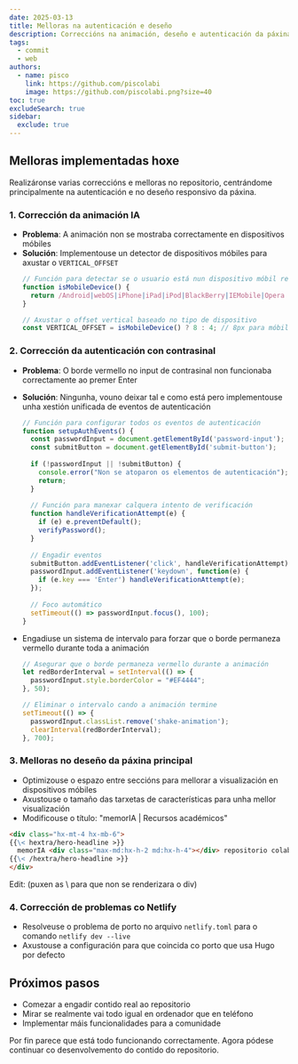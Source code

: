 ```yaml
---
date: 2025-03-13
title: Melloras na autenticación e deseño
description: Correccións na animación, deseño e autenticación da páxina
tags:
  - commit
  - web
authors:
  - name: pisco
    link: https://github.com/piscolabi
    image: https://github.com/piscolabi.png?size=40
toc: true
excludeSearch: true
sidebar:
  exclude: true
---
```


## Melloras implementadas hoxe

Realizáronse varias correccións e melloras no repositorio, centrándome principalmente na autenticación e no deseño responsivo da páxina.

### 1. Corrección da animación IA

- **Problema**: A animación non se mostraba correctamente en dispositivos móbiles
- **Solución**: Implementouse un detector de dispositivos móbiles para axustar o `VERTICAL_OFFSET`
  ```js
  // Función para detectar se o usuario está nun dispositivo móbil real
  function isMobileDevice() {
    return /Android|webOS|iPhone|iPad|iPod|BlackBerry|IEMobile|Opera Mini/i.test(navigator.userAgent);
  }
  
  // Axustar o offset vertical baseado no tipo de dispositivo
  const VERTICAL_OFFSET = isMobileDevice() ? 8 : 4; // 8px para móbil, 4px para ordenador
  ```

### 2. Corrección da autenticación con contrasinal

- **Problema**: O borde vermello no input de contrasinal non funcionaba correctamente ao premer Enter
- **Solución**: Ningunha, vouno deixar tal e como está pero implementouse unha xestión unificada de eventos de autenticación
  ```js
  // Función para configurar todos os eventos de autenticación
  function setupAuthEvents() {
    const passwordInput = document.getElementById('password-input');
    const submitButton = document.getElementById('submit-button');
    
    if (!passwordInput || !submitButton) {
      console.error("Non se atoparon os elementos de autenticación");
      return;
    }
    
    // Función para manexar calquera intento de verificación
    function handleVerificationAttempt(e) {
      if (e) e.preventDefault();
      verifyPassword();
    }
    
    // Engadir eventos
    submitButton.addEventListener('click', handleVerificationAttempt);
    passwordInput.addEventListener('keydown', function(e) {
      if (e.key === 'Enter') handleVerificationAttempt(e);
    });
    
    // Foco automático
    setTimeout(() => passwordInput.focus(), 100);
  }
  ```

- Engadiuse un sistema de intervalo para forzar que o borde permaneza vermello durante toda a animación
  ```js
  // Asegurar que o borde permaneza vermello durante a animación
  let redBorderInterval = setInterval(() => {
    passwordInput.style.borderColor = "#EF4444";
  }, 50);
  
  // Eliminar o intervalo cando a animación termine
  setTimeout(() => {
    passwordInput.classList.remove('shake-animation');
    clearInterval(redBorderInterval);
  }, 700);
  ```

### 3. Melloras no deseño da páxina principal

- Optimizouse o espazo entre seccións para mellorar a visualización en dispositivos móbiles
- Axustouse o tamaño das tarxetas de características para unha mellor visualización
- Modificouse o título: "memorIA | Recursos académicos"

```md
<div class="hx-mt-4 hx-mb-6">
{{\< hextra/hero-headline >}}
  memorIA <div class="max-md:hx-h-2 md:hx-h-4"></div> repositorio colaborativo <br class="max-sm:hx-hidden"> de recursos académicos
{{\< /hextra/hero-headline >}}
</div>
```

Edit: (puxen as \ para que non se renderizara o div)

### 4. Corrección de problemas co Netlify

- Resolveuse o problema de porto no arquivo `netlify.toml` para o comando `netlify dev --live`
- Axustouse a configuración para que coincida co porto que usa Hugo por defecto

## Próximos pasos

- Comezar a engadir contido real ao repositorio
- Mirar se realmente vai todo igual en ordenador que en teléfono
- Implementar máis funcionalidades para a comunidade

Por fin parece que está todo funcionando correctamente. Agora pódese continuar co desenvolvemento do contido do repositorio.
